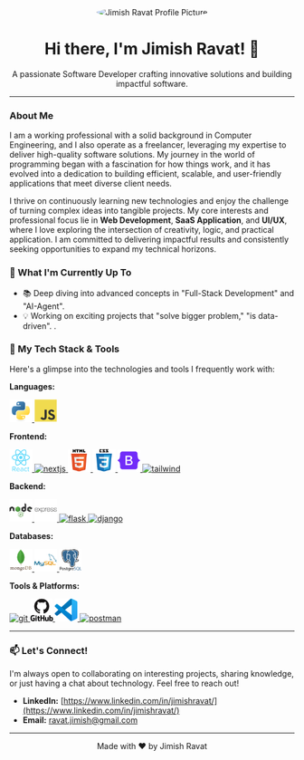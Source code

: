 <div align="center">
  <img src="https://raw.githubusercontent.com/ravat-jimish/jimishravatportfolio/main/assets/profile_pic.png" alt="Jimish Ravat Profile Picture" width="150" style="border-radius:50%;">
  <h1>Hi there, I'm Jimish Ravat! 👋</h1>
  <p>A passionate Software Developer crafting innovative solutions and building impactful software.</p>
</div>

---

### About Me

I am a working professional with a solid background in Computer Engineering, and I also operate as a freelancer, leveraging my expertise to deliver high-quality software solutions. My journey in the world of programming began with a fascination for how things work, and it has evolved into a dedication to building efficient, scalable, and user-friendly applications that meet diverse client needs.

I thrive on continuously learning new technologies and enjoy the challenge of turning complex ideas into tangible projects. My core interests and professional focus lie in **Web Development**, **SaaS Application**, and **UI/UX**, where I love exploring the intersection of creativity, logic, and practical application. I am committed to delivering impactful results and consistently seeking opportunities to expand my technical horizons.

### 🚀 What I'm Currently Up To

* 📚 Deep diving into advanced concepts in "Full-Stack Development" and "AI-Agent".
* 💡 Working on exciting projects that "solve bigger problem," "is data-driven".
.

### 🌱 My Tech Stack & Tools

Here's a glimpse into the technologies and tools I frequently work with:

**Languages:**
<p align="left">
  <a href="https://www.python.org/" target="_blank" rel="noreferrer"> <img src="https://raw.githubusercontent.com/devicons/devicon/master/icons/python/python-original.svg" alt="python" width="40" height="40"/> </a>
  <a href="https://developer.mozilla.org/en-US/docs/Web/JavaScript" target="_blank" rel="noreferrer"> <img src="https://raw.githubusercontent.com/devicons/devicon/master/icons/javascript/javascript-original.svg" alt="javascript" width="40" height="40"/> </a>
 
  
</p>

**Frontend:**
<p align="left">
  <a href="https://react.dev/" target="_blank" rel="noreferrer"> <img src="https://raw.githubusercontent.com/devicons/devicon/master/icons/react/react-original-wordmark.svg" alt="react" width="40" height="40"/> </a>
  <a href="https://nextjs.org/" target="_blank" rel="noreferrer"> <img src="https://cdn.worldvectorlogo.com/logos/nextjs-2.svg" alt="nextjs" width="40" height="40"/> </a>
  <a href="https://www.w3.org/html/" target="_blank" rel="noreferrer"> <img src="https://raw.githubusercontent.com/devicons/devicon/master/icons/html5/html5-original-wordmark.svg" alt="html5" width="40" height="40"/> </a>
  <a href="https://www.w3schools.com/css/" target="_blank" rel="noreferrer"> <img src="https://raw.githubusercontent.com/devicons/devicon/master/icons/css3/css3-original-wordmark.svg" alt="css3" width="40" height="40"/> </a>
  <a href="https://getbootstrap.com" target="_blank" rel="noreferrer"> <img src="https://raw.githubusercontent.com/devicons/devicon/master/icons/bootstrap/bootstrap-plain.svg" alt="bootstrap" width="40" height="40"/> </a>
  <a href="https://tailwindcss.com/" target="_blank" rel="noreferrer"> <img src="https://www.vectorlogo.zone/logos/tailwindcss/tailwindcss-icon.svg" alt="tailwind" width="40" height="40"/> </a>
</p>

**Backend:**
<p align="left">
  <a href="https://nodejs.org" target="_blank" rel="noreferrer"> <img src="https://raw.githubusercontent.com/devicons/devicon/master/icons/nodejs/nodejs-original-wordmark.svg" alt="nodejs" width="40" height="40"/> </a>
  <a href="https://expressjs.com" target="_blank" rel="noreferrer"> <img src="https://raw.githubusercontent.com/devicons/devicon/master/icons/express/express-original-wordmark.svg" alt="express" width="40" height="40"/> </a>
  <a href="https://flask.palletsprojects.com/" target="_blank" rel="noreferrer"> <img src="https://www.vectorlogo.zone/logos/pocoo_flask/pocoo_flask-icon.svg" alt="flask" width="40" height="40"/> </a>
  <a href="https://www.djangoproject.com/" target="_blank" rel="noreferrer"> <img src="https://cdn.worldvectorlogo.com/logos/django.svg" alt="django" width="40" height="40"/> </a>
</p>

**Databases:**
<p align="left">
  <a href="https://www.mongodb.com/" target="_blank" rel="noreferrer"> <img src="https://raw.githubusercontent.com/devicons/devicon/master/icons/mongodb/mongodb-original-wordmark.svg" alt="mongodb" width="40" height="40"/> </a>
  <a href="https://www.mysql.com/" target="_blank" rel="noreferrer"> <img src="https://raw.githubusercontent.com/devicons/devicon/master/icons/mysql/mysql-original-wordmark.svg" alt="mysql" width="40" height="40"/> </a>
  <a href="https://www.postgresql.org" target="_blank" rel="noreferrer"> <img src="https://raw.githubusercontent.com/devicons/devicon/master/icons/postgresql/postgresql-original-wordmark.svg" alt="postgresql" width="40" height="40"/> </a>
</p>

**Tools & Platforms:**
<p align="left">
  <a href="https://git-scm.com/" target="_blank" rel="noreferrer"> <img src="https://www.vectorlogo.zone/logos/git-scm/git-scm-icon.svg" alt="git" width="40" height="40"/> </a>
  <a href="https://github.com/ravat-jimish" target="_blank" rel="noreferrer"> <img src="https://raw.githubusercontent.com/devicons/devicon/master/icons/github/github-original-wordmark.svg" alt="github" width="40" height="40"/> </a>
  <a href="https://code.visualstudio.com/" target="_blank" rel="noreferrer"> <img src="https://raw.githubusercontent.com/devicons/devicon/master/icons/vscode/vscode-original.svg" alt="vscode" width="40" height="40"/> </a>
 <a href="https://www.postman.com" target="_blank" rel="noreferrer"> <img src="https://www.vectorlogo.zone/logos/getpostman/getpostman-icon.svg" alt="postman" width="40" height="40"/> </a>

</p>



<!-- ### 📈 GitHub Stats

<div align="center">
  <img src="https://github-readme-stats.vercel.app/api?username=ravat-jimish&show_icons=true&theme=radical&hide_border=true" alt="Jimish Ravat's GitHub Stats" />
  <img src="https://github-readme-streak-stats.herokuapp.com/?user=ravat-jimish&theme=radical&hide_border=true" alt="Jimish Ravat's GitHub Streak" />
  <img src="https://github-readme-stats.vercel.app/api/top-langs/?username=ravat-jimish&layout=compact&theme=radical&hide_border=true" alt="Jimish Ravat's Top Languages" />
</div> -->

---

### 📫 Let's Connect!

I'm always open to collaborating on interesting projects, sharing knowledge, or just having a chat about technology. Feel free to reach out!

* **LinkedIn:** [https://www.linkedin.com/in/jimishravat/](https://www.linkedin.com/in/jimishravat/) 
* **Email:** [ravat.jimish@gmail.com](mailto:ravat.jimish@gmail.com) 
<!-- * **Portfolio Website:** [Your Portfolio Website URL (if you have one)](Your Portfolio Website URL) -->

---

<div align="center">
  Made with ❤️ by Jimish Ravat
</div>